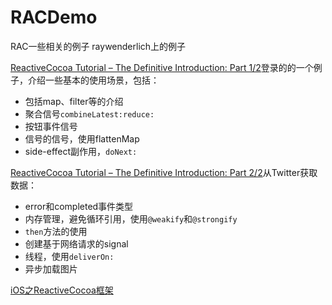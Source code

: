 # RACDemo
RAC一些相关的例子
raywenderlich上的例子

[ReactiveCocoa Tutorial – The Definitive Introduction: Part 1/2](https://www.raywenderlich.com/62699/reactivecocoa-tutorial-pt1)登录的的一个例子，介绍一些基本的使用场景，包括：

+ 包括map、filter等的介绍
+ 聚合信号`combineLatest:reduce:`
+ 按钮事件信号
+ 信号的信号，使用flattenMap
+ side-effect副作用，`doNext:`

[ReactiveCocoa Tutorial – The Definitive Introduction: Part 2/2](https://www.raywenderlich.com/62796/reactivecocoa-tutorial-pt2)从Twitter获取数据：

+ error和completed事件类型
+ 内存管理，避免循环引用，使用`@weakify`和`@strongify`
+ `then`方法的使用
+ 创建基于网络请求的signal
+ 线程，使用`deliverOn:`
+ 异步加载图片

[iOS之ReactiveCocoa框架](http://www.imooc.com/learn/807)
